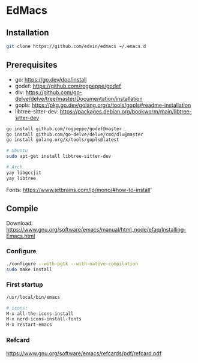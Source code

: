 # EdMacs

## Installation

```bash
git clone https://github.com/edvin/edmacs ~/.emacs.d
```

## Prerequisites

- go: https://go.dev/doc/install
- godef: https://github.com/rogpeppe/godef
- dlv: https://github.com/go-delve/delve/tree/master/Documentation/installation
- gopls: https://pkg.go.dev/golang.org/x/tools/gopls#readme-installation
- libtree-sitter-dev: https://packages.debian.org/bookworm/main/libtree-sitter-dev

```bash
go install github.com/rogpeppe/godef@master
go install github.com/go-delve/delve/cmd/dlv@master
go install golang.org/x/tools/gopls@latest

# Ubuntu
sudo apt-get install libtree-sitter-dev

# Arch
yay libgccjit
yay libtree
```

Fonts: https://www.jetbrains.com/lp/mono/#how-to-install'

## Compile

Download: https://www.gnu.org/software/emacs/manual/html_node/efaq/Installing-Emacs.html

### Configure

```bash
./configure --with-pgtk --with-native-compilation
sudo make install
```

### First startup

```bash
/usr/local/bin/emacs

# icons:
M-x all-the-icons-install
M-x nerd-icons-install-fonts
M-x restart-emacs
```

### Refcard

https://www.gnu.org/software/emacs/refcards/pdf/refcard.pdf

